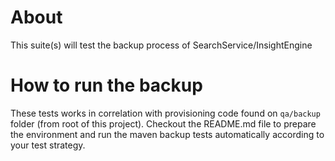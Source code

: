 # About
This suite(s) will test the backup process of SearchService/InsightEngine

# How to run the backup

These tests works in correlation with provisioning code found on `qa/backup` folder (from root of this project).
Checkout the README.md file to prepare the environment and run the maven backup tests automatically according to your test strategy.
